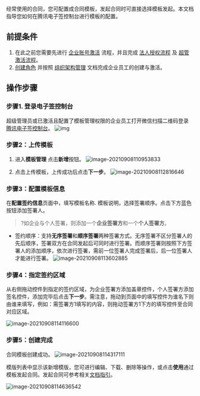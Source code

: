 经常使用的合同，您可配置成合同模板，发起合同时可直接选择模板发起。本文档指导您如何在腾讯电子签控制台进行模板的配置。

## 前提条件

1. 在此之前您需要先进行 [企业账号激活](https://cloud.tencent.com/document/product/1323/58492) 流程，并且完成 [法人授权流程](https://cloud.tencent.com/document/product/1323/58494) 及 [超管激活流程](https://cloud.tencent.com/document/product/1323/58493)。
2. [创建角色](https://cloud.tencent.com/document/product/1323/61355) 并按照 [组织架构管理](https://cloud.tencent.com/document/product/1323/58495) 文档完成企业员工的创建与激活。

## 操作步骤

### 步骤1. 登录电子签控制台
超级管理员或已激活且配置了模板管理权限的企业员工打开微信扫描二维码登录 [腾讯电子签控制台](https://ess.tencent.cn/)。
![img](https://main.qcloudimg.com/raw/76e8f4a498372d70edb95505262dee21.png)

### 步骤2：上传模板

1. 进入**模板管理** 点击**新增**按钮。
![image-20210908110953833](https://main.qcloudimg.com/raw/e41f7478e1fbc5bce9b1c478b92937d8.png)

2. 点击上传模板，上传成功后点击**下一步**。
![image-20210908112816646](https://main.qcloudimg.com/raw/b0ef416a25930f26f1d659e96d0de110.png)

### 步骤3：配置模板信息
在**配置签约信息**页面中，填写模板名称. 模板说明，选择签署顺序。点击下方蓝色按钮添加签署人。
>?如企业与个人签署，则添加一个**企业签署方**和一个**个人签署方**。

- 签约顺序：支持**无序签署**和**顺序签署**两种签署方式。无序签署不区分签署人的先后顺序，签署双方在合同发起后可同时进行签署。而顺序签署则按照下方签署人的添加顺序，依次进行签署，需前一位签署人完成签署后，后一位签署人才能进行签署。
![image-20210908113602885](https://main.qcloudimg.com/raw/f1975fcd6e2c62456889dcbf96359a68.png)

### 步骤4：指定签约区域

从右侧拖动控件到指定的签约区域，为企业签署方添加盖章控件，个人签署方添加签名控件，添加完毕后点击**下一步**。需注意，拖动到页面中的填写控件为谁名下则由谁来填写，例如：需签署方1填写的内容，则拖动签署方1下方的填写控件至合同对应区域。

![image-20210908114116600](https://main.qcloudimg.com/raw/8cdac873ce0d8441ff92b10d43f9a400.png)

### 步骤5：创建完成
合同模板创建成功。
![image-20210908114317111](https://main.qcloudimg.com/raw/a2112074e4d2daadf77f80c035ef1ade.png)

模版列表中显示该新增模版，您可进行编辑、下载、删除等操作，或点击**使用**通过模板发起合同。发起合同可参考相关[文档指引](https://cloud.tencent.com/document/product/1323/61360)。

![image-20210908114636542](https://main.qcloudimg.com/raw/e3fcc88f2815785adbd0afbecc6aa313.png)
